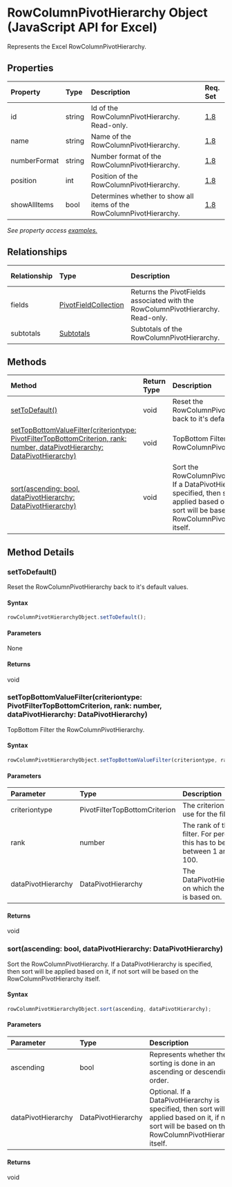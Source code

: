 # RowColumnPivotHierarchy Object (JavaScript API for Excel)

Represents the Excel RowColumnPivotHierarchy.

## Properties

| Property	   | Type	|Description| Req. Set|
|:---------------|:--------|:----------|:----|
|id|string|Id of the RowColumnPivotHierarchy. Read-only.|[1.8](../requirement-sets/excel-api-requirement-sets.md)|
|name|string|Name of the RowColumnPivotHierarchy.|[1.8](../requirement-sets/excel-api-requirement-sets.md)|
|numberFormat|string|Number format of the RowColumnPivotHierarchy.|[1.8](../requirement-sets/excel-api-requirement-sets.md)|
|position|int|Position of the RowColumnPivotHierarchy.|[1.8](../requirement-sets/excel-api-requirement-sets.md)|
|showAllItems|bool|Determines whether to show all items of the RowColumnPivotHierarchy.|[1.8](../requirement-sets/excel-api-requirement-sets.md)|

_See property access [examples.](#property-access-examples)_

## Relationships
| Relationship | Type	|Description| Req. Set|
|:---------------|:--------|:----------|:----|
|fields|[PivotFieldCollection](pivotfieldcollection.md)|Returns the PivotFields associated with the RowColumnPivotHierarchy. Read-only.|[1.8](../requirement-sets/excel-api-requirement-sets.md)|
|subtotals|[Subtotals](subtotals.md)|Subtotals of the RowColumnPivotHierarchy.|[1.8](../requirement-sets/excel-api-requirement-sets.md)|

## Methods

| Method		   | Return Type	|Description| Req. Set|
|:---------------|:--------|:----------|:----|
|[setToDefault()](#settodefault)|void|Reset the RowColumnPivotHierarchy back to it's default values.|[1.8](../requirement-sets/excel-api-requirement-sets.md)|
|[setTopBottomValueFilter(criteriontype: PivotFilterTopBottomCriterion, rank: number, dataPivotHierarchy: DataPivotHierarchy)](#settopbottomvaluefiltercriteriontype-pivotfiltertopbottomcriterion-rank-number-datapivothierarchy-datapivothierarchy)|void|TopBottom Filter the RowColumnPivotHierarchy.|[1.8](../requirement-sets/excel-api-requirement-sets.md)|
|[sort(ascending: bool, dataPivotHierarchy: DataPivotHierarchy)](#sortascending-bool-datapivothierarchy-datapivothierarchy)|void|Sort the RowColumnPivotHierarchy. If a DataPivotHierarchy is specified, then sort will be applied based on it, if not sort will be based on the RowColumnPivotHierarchy itself.|[1.8](../requirement-sets/excel-api-requirement-sets.md)|

## Method Details


### setToDefault()
Reset the RowColumnPivotHierarchy back to it's default values.

#### Syntax
```js
rowColumnPivotHierarchyObject.setToDefault();
```

#### Parameters
None

#### Returns
void

### setTopBottomValueFilter(criteriontype: PivotFilterTopBottomCriterion, rank: number, dataPivotHierarchy: DataPivotHierarchy)
TopBottom Filter the RowColumnPivotHierarchy.

#### Syntax
```js
rowColumnPivotHierarchyObject.setTopBottomValueFilter(criteriontype, rank, dataPivotHierarchy);
```

#### Parameters
| Parameter	   | Type	|Description|
|:---------------|:--------|:----------|
|criteriontype|PivotFilterTopBottomCriterion|The criterion to use for the filter.|
|rank|number|The rank of the filter. For percent this has to be between 1 and 100.|
|dataPivotHierarchy|DataPivotHierarchy|The DataPivotHierarchy on which the filter is based on.|

#### Returns
void

### sort(ascending: bool, dataPivotHierarchy: DataPivotHierarchy)
Sort the RowColumnPivotHierarchy. If a DataPivotHierarchy is specified, then sort will be applied based on it, if not sort will be based on the RowColumnPivotHierarchy itself.

#### Syntax
```js
rowColumnPivotHierarchyObject.sort(ascending, dataPivotHierarchy);
```

#### Parameters
| Parameter	   | Type	|Description|
|:---------------|:--------|:----------|
|ascending|bool|Represents whether the sorting is done in an ascending or descending order.|
|dataPivotHierarchy|DataPivotHierarchy|Optional. If a DataPivotHierarchy is specified, then sort will be applied based on it, if not sort will be based on the RowColumnPivotHierarchy itself.|

#### Returns
void
